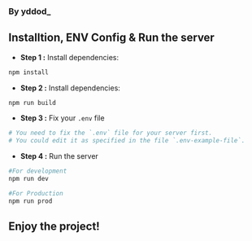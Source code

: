 ### By yddod_
## Installtion, ENV Config & Run the server
- **Step 1 :** Install dependencies:
```sh
npm install
```
- **Step 2 :** Install dependencies:
```sh
npm run build
```
- **Step 3 :** Fix your `.env` file
```sh
# You need to fix the `.env` file for your server first.
# You could edit it as specified in the file `.env-example-file`.
```
- **Step 4 :** Run the server
```sh
#For development
npm run dev

#For Production
npm run prod
```
## Enjoy the project!
